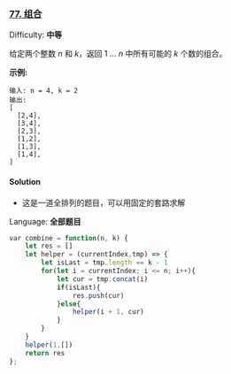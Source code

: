 ### [77\. 组合](https://leetcode-cn.com/problems/combinations/)

Difficulty: **中等**


给定两个整数 _n_ 和 _k_，返回 1 ... _n_ 中所有可能的 _k_ 个数的组合。

**示例:**

```
输入: n = 4, k = 2
输出:
[
  [2,4],
  [3,4],
  [2,3],
  [1,2],
  [1,3],
  [1,4],
]
```


#### Solution

* 这是一道全排列的题目，可以用固定的套路求解

Language: **全部题目**

```js
​var combine = function(n, k) {
    let res = []
    let helper = (currentIndex,tmp) => {
        let isLast = tmp.length == k - 1
        for(let i = currentIndex; i <= n; i++){
            let cur = tmp.concat(i)
            if(isLast){
                res.push(cur)
            }else{
                helper(i + 1, cur)
            }
        }
    }
    helper(1,[])
    return res
};
```
